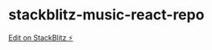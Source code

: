 # stackblitz-music-react-repo

[Edit on StackBlitz ⚡️](https://stackblitz.com/edit/stackblitz-starters-wbluud)